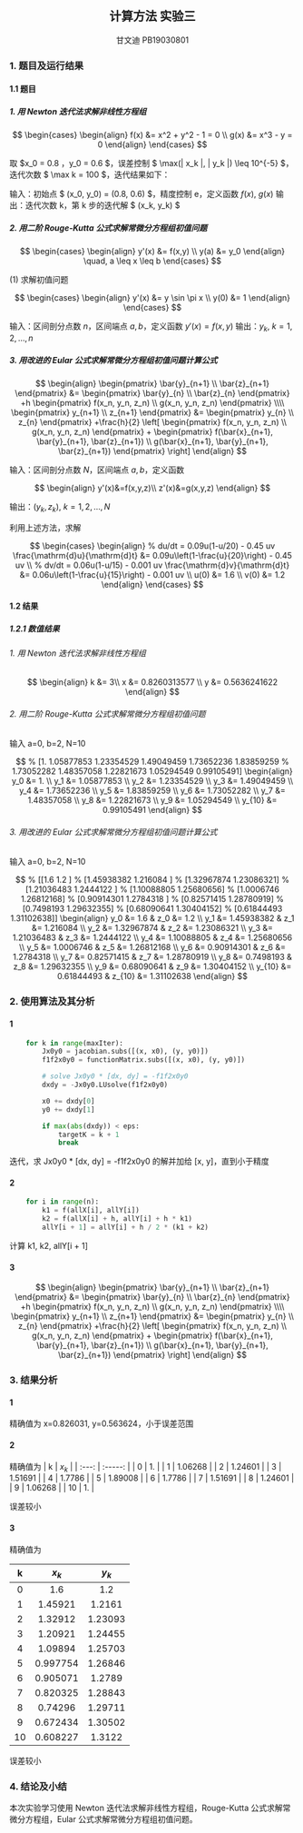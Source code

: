 ## <center>计算方法 实验三</center>

<center>甘文迪	PB19030801</center>

### 1. 题目及运行结果

#### 1.1 题目

##### 1. 用 Newton 迭代法求解非线性方程组

$$
\begin{cases}
\begin{align}
f(x) &= x^2 + y^2 - 1 = 0 \\
g(x) &= x^3 - y = 0
\end{align}
\end{cases}
$$



取 $x_0 = 0.8 $，$y_0 = 0.6 $，误差控制 $ \max(\| x_k \|, \| y_k \|) \leq 10^{-5} $，迭代次数 $ \max k = 100 $，迭代结果如下：

输入：初始点 $ (x_0, y_0) = (0.8, 0.6) $，精度控制 e，定义函数 $f(x)$, $g(x)$
输出：迭代次数 k，第 k 步的迭代解 $ (x_k, y_k) $



##### 2. 用二阶 Rouge-Kutta 公式求解常微分方程组初值问题

$$
\begin{cases}
\begin{align}
y'(x) &= f(x,y) \\
y(a) &= y_0
\end{align}
\quad, a \leq x \leq b
\end{cases}
$$

(1) 求解初值问题

$$
\begin{cases}
\begin{align}
y'(x) &= y \sin \pi x \\
y(0) &= 1
\end{align}
\end{cases}
$$

输入：区间剖分点数 $n$，区间端点 $a, b$，定义函数 $y'(x)=f(x,y)$
输出：$y_k$, $k=1,2,\ldots,n$



##### 3. 用改进的 Eular 公式求解常微分方程组初值问题计算公式

$$
\begin{align}
\begin{pmatrix}
\bar{y}_{n+1} \\
\bar{z}_{n+1}
\end{pmatrix}
&=
\begin{pmatrix}
\bar{y}_{n} \\
\bar{z}_{n}
\end{pmatrix}
+h
\begin{pmatrix}
f(x_n, y_n, z_n) \\
g(x_n, y_n, z_n)
\end{pmatrix}
\\\\
\begin{pmatrix}
y_{n+1} \\
z_{n+1}
\end{pmatrix}
&=
\begin{pmatrix}
y_{n} \\
z_{n}
\end{pmatrix}
+\frac{h}{2}
\left[
\begin{pmatrix}
f(x_n, y_n, z_n) \\
g(x_n, y_n, z_n)
\end{pmatrix}
+
\begin{pmatrix}
f(\bar{x}_{n+1}, \bar{y}_{n+1}, \bar{z}_{n+1}) \\
g(\bar{x}_{n+1}, \bar{y}_{n+1}, \bar{z}_{n+1})
\end{pmatrix}
\right]
\end{align}
$$

输入：区间剖分点数 $N$，区间端点 $a, b$，定义函数

$$
\begin{align}
y'(x)&=f(x,y,z)\\
z'(x)&=g(x,y,z)
\end{align}
$$

输出：$(y_k, z_k)$, $k=1,2,\ldots,N$

利用上述方法，求解

$$
\begin{cases}
\begin{align}
% du/dt = 0.09u(1-u/20) - 0.45 uv
\frac{\mathrm{d}u}{\mathrm{d}t} &= 0.09u\left(1-\frac{u}{20}\right) - 0.45 uv \\
% dv/dt = 0.06u(1-u/15) - 0.001 uv
\frac{\mathrm{d}v}{\mathrm{d}t} &= 0.06u\left(1-\frac{u}{15}\right) - 0.001 uv \\
u(0) &= 1.6 \\
v(0) &= 1.2
\end{align}
\end{cases}
$$


#### 1.2 结果

##### 1.2.1 数值结果

###### 1. 用 Newton 迭代法求解非线性方程组

$$
\begin{align}
k &= 3\\
x &= 0.8260313577 \\
y &= 0.5636241622
\end{align}
$$

###### 2. 用二阶 Rouge-Kutta 公式求解常微分方程组初值问题

输入 a=0, b=2, N=10

$$
% [1.         1.05877853 1.23354529 1.49049459 1.73652236 1.83859259
%  1.73052282 1.48357058 1.22821673 1.05294549 0.99105491]
\begin{align}
y_0 &= 1. \\
y_1 &= 1.05877853 \\
y_2 &= 1.23354529 \\
y_3 &= 1.49049459 \\
y_4 &= 1.73652236 \\
y_5 &= 1.83859259 \\
y_6 &= 1.73052282 \\
y_7 &= 1.48357058 \\
y_8 &= 1.22821673 \\
y_9 &= 1.05294549 \\
y_{10} &= 0.99105491
\end{align}
$$

###### 3. 用改进的 Eular 公式求解常微分方程组初值问题计算公式


输入 a=0, b=2, N=10

$$
% [[1.6        1.2       ]
%  [1.45938382 1.216084  ]
%  [1.32967874 1.23086321]
%  [1.21036483 1.2444122 ]
%  [1.10088805 1.25680656]
%  [1.0006746  1.26812168]
%  [0.90914301 1.2784318 ]
%  [0.82571415 1.28780919]
%  [0.7498193  1.29632355]
%  [0.68090641 1.30404152]
%  [0.61844493 1.31102638]]
\begin{align}
y_0 &= 1.6 & z_0 &= 1.2 \\
y_1 &= 1.45938382 & z_1 &= 1.216084 \\
y_2 &= 1.32967874 & z_2 &= 1.23086321 \\
y_3 &= 1.21036483 & z_3 &= 1.2444122 \\
y_4 &= 1.10088805 & z_4 &= 1.25680656 \\
y_5 &= 1.0006746 & z_5 &= 1.26812168 \\
y_6 &= 0.90914301 & z_6 &= 1.2784318 \\
y_7 &= 0.82571415 & z_7 &= 1.28780919 \\
y_8 &= 0.7498193 & z_8 &= 1.29632355 \\
y_9 &= 0.68090641 & z_9 &= 1.30404152 \\
y_{10} &= 0.61844493 & z_{10} &= 1.31102638
\end{align}
$$


### 2. 使用算法及其分析

#### 1

```python
    for k in range(maxIter):
        Jx0y0 = jacobian.subs([(x, x0), (y, y0)])
        f1f2x0y0 = functionMatrix.subs([(x, x0), (y, y0)])

        # solve Jx0y0 * [dx, dy] = -f1f2x0y0
        dxdy = -Jx0y0.LUsolve(f1f2x0y0)

        x0 += dxdy[0]
        y0 += dxdy[1]

        if max(abs(dxdy)) < eps:
            targetK = k + 1
            break
```

迭代，求 Jx0y0 * [dx, dy] = -f1f2x0y0 的解并加给 [x, y]，直到小于精度


#### 2

```python
    for i in range(n):
        k1 = f(allX[i], allY[i])
        k2 = f(allX[i] + h, allY[i] + h * k1)
        allY[i + 1] = allY[i] + h / 2 * (k1 + k2)

```
计算 k1, k2, allY[i + 1]

#### 3

$$
\begin{align}
\begin{pmatrix}
\bar{y}_{n+1} \\
\bar{z}_{n+1}
\end{pmatrix}
&=
\begin{pmatrix}
\bar{y}_{n} \\
\bar{z}_{n}
\end{pmatrix}
+h
\begin{pmatrix}
f(x_n, y_n, z_n) \\
g(x_n, y_n, z_n)
\end{pmatrix}
\\\\
\begin{pmatrix}
y_{n+1} \\
z_{n+1}
\end{pmatrix}
&=
\begin{pmatrix}
y_{n} \\
z_{n}
\end{pmatrix}
+\frac{h}{2}
\left[
\begin{pmatrix}
f(x_n, y_n, z_n) \\
g(x_n, y_n, z_n)
\end{pmatrix}
+
\begin{pmatrix}
f(\bar{x}_{n+1}, \bar{y}_{n+1}, \bar{z}_{n+1}) \\
g(\bar{x}_{n+1}, \bar{y}_{n+1}, \bar{z}_{n+1})
\end{pmatrix}
\right]
\end{align}
$$



### 3. 结果分析

#### 1
精确值为 x=0.826031, y=0.563624，小于误差范围

#### 2

<!-- {1., 1.06268, 1.24601, 1.51691, 1.7786, 1.89008, 1.7786, 1.51691, \
1.24601, 1.06268, 1.} -->
精确值为
|   k   |  $x_k$  |
| :---: | :-----: |
|   0   |   1.    |
|   1   | 1.06268 |
|   2   | 1.24601 |
|   3   | 1.51691 |
|   4   | 1.7786  |
|   5   | 1.89008 |
|   6   | 1.7786  |
|   7   | 1.51691 |
|   8   | 1.24601 |
|   9   | 1.06268 |
|  10   |   1.    |

误差较小



#### 3

精确值为

|   k   |  $x_k$   |  $y_k$  |
| :---: | :------: | :-----: |
|   0   |   1.6    |   1.2   |
|   1   | 1.45921  | 1.2161  |
|   2   | 1.32912  | 1.23093 |
|   3   | 1.20921  | 1.24455 |
|   4   | 1.09894  | 1.25703 |
|   5   | 0.997754 | 1.26846 |
|   6   | 0.905071 | 1.2789  |
|   7   | 0.820325 | 1.28843 |
|   8   | 0.74296  | 1.29711 |
|   9   | 0.672434 | 1.30502 |
|  10   | 0.608227 | 1.3122  |

误差较小




### 4. 结论及小结

本次实验学习使用 Newton 迭代法求解非线性方程组，Rouge-Kutta 公式求解常微分方程组，Eular 公式求解常微分方程组初值问题。
